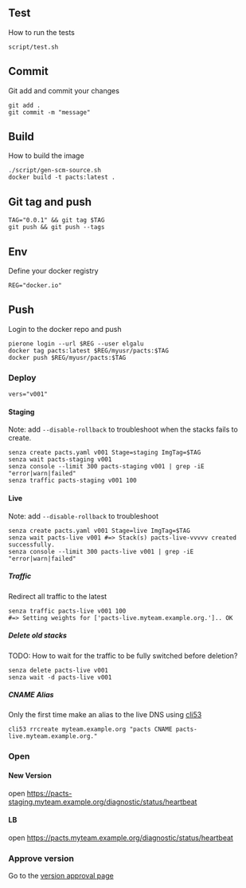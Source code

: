 ## Test
How to run the tests

    script/test.sh

## Commit
Git add and commit your changes

    git add .
    git commit -m "message"

## Build
How to build the image

    ./script/gen-scm-source.sh
    docker build -t pacts:latest .

## Git tag and push

    TAG="0.0.1" && git tag $TAG
    git push && git push --tags

## Env
Define your docker registry

    REG="docker.io"

## Push
Login to the docker repo and push

    pierone login --url $REG --user elgalu
    docker tag pacts:latest $REG/myusr/pacts:$TAG
    docker push $REG/myusr/pacts:$TAG

### Deploy
    vers="v001"

#### Staging
Note: add `--disable-rollback` to troubleshoot when the stacks fails to create.

    senza create pacts.yaml v001 Stage=staging ImgTag=$TAG
    senza wait pacts-staging v001
    senza console --limit 300 pacts-staging v001 | grep -iE "error|warn|failed"
    senza traffic pacts-staging v001 100

#### Live
Note: add `--disable-rollback` to troubleshoot

    senza create pacts.yaml v001 Stage=live ImgTag=$TAG
    senza wait pacts-live v001 #=> Stack(s) pacts-live-vvvvv created successfully.
    senza console --limit 300 pacts-live v001 | grep -iE "error|warn|failed"

##### Traffic
Redirect all traffic to the latest

    senza traffic pacts-live v001 100
    #=> Setting weights for ['pacts-live.myteam.example.org.'].. OK

##### Delete old stacks
TODO: How to wait for the traffic to be fully switched before deletion?

    senza delete pacts-live v001
    senza wait -d pacts-live v001

##### CNAME Alias
Only the first time make an alias to the live DNS using [cli53](https://github.com/barnybug/cli53)

    cli53 rrcreate myteam.example.org "pacts CNAME pacts-live.myteam.example.org."

### Open

#### New Version
open https://pacts-staging.myteam.example.org/diagnostic/status/heartbeat

#### LB
open https://pacts.myteam.example.org/diagnostic/status/heartbeat

### Approve version
Go to the [version approval page](https://yourturn.stups.example.org/application/detail/pacts/version/approve/v001)
